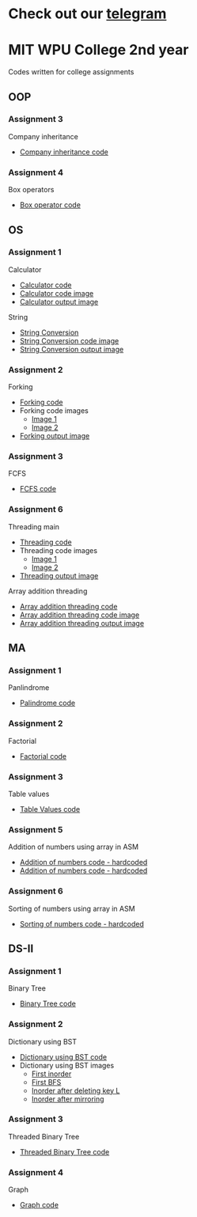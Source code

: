 # Check out our [telegram](https://t.me/CodingGeeks20)

# MIT WPU College 2nd year



Codes written for college assignments

## OOP

### Assignment 3

Company inheritance
- [Company inheritance code](https://github.com/Rushour0/College/blob/main/OOP/Code/3-company-inheritance.cpp)

### Assignment 4

Box operators
- [Box operator code](https://github.com/Rushour0/College/blob/main/OOP/Code/4-box-operator.cpp)

## OS

### Assignment 1

Calculator
- [Calculator code](https://github.com/Rushour0/College/blob/main/OS/Code/1-calculator.sh)
- [Calculator code image](https://github.com/Rushour0/College/blob/main/OS/Images/1-calculator-code-image.jpeg)
- [Calculator output image](https://github.com/Rushour0/College/blob/main/OS/Images/1-calculator-output-image.jpeg)

String

- [String Conversion](https://github.com/Rushour0/College/blob/main/OS/Code/1-string.sh)
- [String Conversion code image](https://github.com/Rushour0/College/blob/main/OS/Images/1-string-code-image.jpeg)
- [String Conversion output image](https://github.com/Rushour0/College/blob/main/OS/Images/1-string-output-image.jpeg)


### Assignment 2

Forking
- [Forking code](https://github.com/Rushour0/College/blob/main/OS/Code/2-forking.c)
- Forking code images
  - [Image 1](https://github.com/Rushour0/College/blob/main/OS/Images/2-forking-code-image-1.jpeg)
  - [Image 2](https://github.com/Rushour0/College/blob/main/OS/Images/2-forking-code-image-2.jpeg)
- [Forking output image](https://github.com/Rushour0/College/blob/main/OS/Images/2-forking-output-image.jpeg)

### Assignment 3

FCFS
- [FCFS code](https://github.com/Rushour0/College/blob/main/OS/Code/3-fcfs.c)

### Assignment 6

Threading main

- [Threading code](https://github.com/Rushour0/College/blob/main/OS/Code/6-threading.c)
- Threading code images
  - [Image 1](https://github.com/Rushour0/College/blob/main/OS/Images/3-threading-code-image-1.jpeg)
  - [Image 2](https://github.com/Rushour0/College/blob/main/OS/Images/3-threading-code-image-2.jpeg)
- [Threading output image](https://github.com/Rushour0/College/blob/main/OS/Images/3-threading-output-image.jpeg)

Array addition threading
- [Array addition threading code](https://github.com/Rushour0/College/blob/main/OS/Code/6-arrayaddition-threading.c)
- [Array addition threading code image](https://github.com/Rushour0/College/blob/main/OS/Images/3-arrayaddition-threading-code-image.jpeg)
- [Array addition threading output image](https://github.com/Rushour0/College/blob/main/OS/Images/3-arrayaddition-threading-output-image.jpeg)

## MA

### Assignment 1

Panlindrome
- [Palindrome code](https://github.com/Rushour0/College/blob/main/MA/Code/1-palindrome.asm)

### Assignment 2

Factorial
- [Factorial code](https://github.com/Rushour0/College/blob/main/MA/Code/2-factorial.asm)

### Assignment 3

Table values
- [Table Values code](https://github.com/Rushour0/College/blob/main/MA/Code/3-table-values.asm)


### Assignment 5
Addition of numbers using array in ASM
- [Addition of numbers code - hardcoded](https://github.com/Rushour0/College/blob/main/MA/Code/5-arrayaddition-hardcoded.asm)
- [Addition of numbers code - hardcoded](https://github.com/Rushour0/College/blob/main/MA/Code/5-arrayaddition-input.asm)

### Assignment 6
Sorting of numbers using array in ASM
- [Sorting of numbers code - hardcoded](https://github.com/Rushour0/College/blob/main/MA/Code/6-sort-hardcoded.asm)

## DS-II

### Assignment 1

Binary Tree
- [Binary Tree code](https://github.com/Rushour0/College/blob/main/DS-II/Code/1-binarytree.cpp)

### Assignment 2

Dictionary using BST
- [Dictionary using BST code](https://github.com/Rushour0/College/blob/main/DS-II/Code/2-dictionary-bst.cpp)
- Dictionary using BST images
  - [First inorder](https://github.com/Rushour0/College/blob/main/DS-II/Images/2-dictionary-bst-output-image-1.jpeg)
  - [First BFS](https://github.com/Rushour0/College/blob/main/DS-II/Images/2-dictionary-bst-output-image-2.jpeg)
  - [Inorder after deleting key L](https://github.com/Rushour0/College/blob/main/DS-II/Images/2-dictionary-bst-output-image-3.jpeg)
  - [Inorder after mirroring](https://github.com/Rushour0/College/blob/main/DS-II/Images/2-dictionary-bst-output-image-4.jpeg)

### Assignment 3

Threaded Binary Tree
- [Threaded Binary Tree code](https://github.com/Rushour0/College/blob/main/DS-II/Code/3-threadedbinarytree.cpp)

### Assignment 4

Graph
- [Graph code](https://github.com/Rushour0/College/blob/main/DS-II/Code/4-facebook-graph.cpp)
